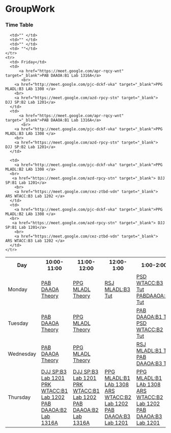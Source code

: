 # GroupWork
<!DOCTYPE html>
<html>
<body>

  <h3>Time Table </h3>
  <table>
  <tr>
    <th>Day</th>
    <th>10:00-11:00</th>
   <th>11:00-12:00</th>
    <th>12:00-1:00</th>
    <th>1:00-2:00</th>
    <th>2:00-3:00</th>
    <th>3:00-4:00</th>
    <th>4:00-5:00</th>
   <th>5:00-6:00</th>
  </tr>
  <tr>
    <td>Monday</td>
    <td><a href="https://meet.google.com/apr-rqcy-wnt" target="_blank">PAB DAAOA Theory </a></td>
    <td><a href="http://meet.google.com/pjc-dckf-vka" target="_blank">PPG MLADL Theory </a></td>
    <td><a href="https://meet.google.com/yko-bysx-ksm" target="_blank">RSJ MLADL:B3 Tut</a></td>
    <td><a href="https://meet.google.com/vsi-duid-upf" target="_blank">PSD WTACC:B3 Tut</a> <br> <a href="https://meet.google.com/apr-rqcy-wnt" target="_blank">PABDAAOA:B2 Tut</td>
  <td> <a href="https://meet.google.com/yko-bysx-ksm" target="_blank">RSJ MLADL:B1 Tut </a></td>
  <td><a href="https://meet.google.com/cez-ztbd-vdn" target="_blank"> ARS WTACC Theory </a></td>
   <td><a href="https://meet.google.com/azd-rpcy-stn" target="_blank"> DJJ SP Theory </a></td>
  </tr>
  <tr>
    <td>Tuesday</td>
    <td><a href="https://meet.google.com/apr-rqcy-wnt" target="_blank">PAB DAAOA Theory </a></td>
    <td><a href="http://meet.google.com/pjc-dckf-vka" target="_blank">PPG MLADL Theory </a></td>
    <td></td>
    <td> <a href="https://meet.google.com/apr-rqcy-wnt" target="_blank">PAB DAAOA:B1 Tut</a><br><a href="https://meet.google.com/vsi-duid-upf" target="_blank">PSD WTACC:B2 Tut</a></td>
     <td><a href="https://meet.google.com/yko-bysx-ksm" target="_blank">RSJ MLADL:B2 Tut</a></td>    
     <td><a href="https://meet.google.com/cez-ztbd-vdn" target="_blank"> ARS WTACC Theory </a></td>
   <td><a href="https://meet.google.com/azd-rpcy-stn" target="_blank"> DJJ SP Theory </a></td>
    <td><a href="https://meet.google.com/azd-rpcy-stn" target="_blank"> DJJ SP Theory </a></td>
  </tr>
    <tr>
      <td>Wednesday</td>
      <td><a href="https://meet.google.com/apr-rqcy-wnt" target="_blank">PAB DAAOA Theory </a></td>
    <td><a href="http://meet.google.com/pjc-dckf-vka" target="_blank">PPG MLADL Theory </a></td>
    <td></td>
      <td><a href="https://meet.google.com/yko-bysx-ksm" target="_blank">RSJ MLADL:B1 Tut</a><br><a href="https://meet.google.com/apr-rqcy-wnt" target="_blank">PAB DAAOA:B3 Tut</a></td>  
      <td></td>
      <td><a href="https://meet.google.com/cez-ztbd-vdn" target="_blank"> ARS WTACC Theory </a></td>
      <td></td>
      <td></td>
    </tr>
    <tr>
      <td>Thursday</td>
      <td>
        <a href="https://meet.google.com/azd-rpcy-stn" target="_blank"> DJJ SP:B3 Lab 1201</a>
        <br>
        <a href="https://meet.google.com/uer-fwau-ywy" target="_blank"> PRK WTACC:B1 Lab 1202 </a>
        <br>
        <a href="https://meet.google.com/apr-rqcy-wnt" target="_blank">PAB DAAOA:B2 Lab 1316A</a>
      </td>
      <td>
        <a href="https://meet.google.com/azd-rpcy-stn" target="_blank"> DJJ SP:B3 Lab 1201</a>
        <br>
        <a href="https://meet.google.com/uer-fwau-ywy" target="_blank"> PRK WTACC:B1 Lab 1202 </a>
        <br>
        <a href="https://meet.google.com/apr-rqcy-wnt" target="_blank">PAB DAAOA:B2 Lab 1316A</a>
      </td>
      <td>
        <a href="http://meet.google.com/pjc-dckf-vka" target="_blank">PPG MLADL:B1 LAb 1308 </a>
        <br>
        <a href="https://meet.google.com/cez-ztbd-vdn" target="_blank"> ARS WTACC:B2 Lab 1202 </a>
        <br>
        <a href="https://meet.google.com/apr-rqcy-wnt" target="_blank">PAB DAAOA:B3 Lab 1201</a> </td>
        <td>
        <a href="http://meet.google.com/pjc-dckf-vka" target="_blank">PPG MLADL:B1 LAb 1308 </a>
        <br>
        <a href="https://meet.google.com/cez-ztbd-vdn" target="_blank"> ARS WTACC:B2 Lab 1202 </a>
        <br>
          <a href="https://meet.google.com/apr-rqcy-wnt" target="_blank">PAB DAAOA:B3 Lab 1201</a> </td>
      
      <td>"" </td>
      <td>"" </td>
      <td>"" </td>
      <td> ""</td>
    </tr>
    <tr>
      <td> Friday</td>
      <td>
          <a href="https://meet.google.com/apr-rqcy-wnt" target="_blank">PAB DAAOA:B1 Lab 1316A</a>
           <br>
        <a href="http://meet.google.com/pjc-dckf-vka" target="_blank">PPG MLADL:B3 LAb 1308 </a>
        <br>
        <a href="https://meet.google.com/azd-rpcy-stn" target="_blank"> DJJ SP:B2 Lab 1201</a>
      </td>
      <td>
          <a href="https://meet.google.com/apr-rqcy-wnt" target="_blank">PAB DAAOA:B1 Lab 1316A</a>
           <br>
        <a href="http://meet.google.com/pjc-dckf-vka" target="_blank">PPG MLADL:B3 LAb 1308 </a>
        <br>
        <a href="https://meet.google.com/azd-rpcy-stn" target="_blank"> DJJ SP:B2 Lab 1201</a>
      </td>
       
      <td>
        <a href="http://meet.google.com/pjc-dckf-vka" target="_blank">PPG MLADL:B2 LAb 1308 </a>
      <br>
       <a href="https://meet.google.com/azd-rpcy-stn" target="_blank"> DJJ SP:B1 Lab 1201</a>
        <br>
        <a href="https://meet.google.com/cez-ztbd-vdn" target="_blank"> ARS WTACC:B3 Lab 1202 </a>
      </td>
      <td>
        <a href="http://meet.google.com/pjc-dckf-vka" target="_blank">PPG MLADL:B2 LAb 1308 </a>
      <br>
       <a href="https://meet.google.com/azd-rpcy-stn" target="_blank"> DJJ SP:B1 Lab 1201</a>
        <br>
        <a href="https://meet.google.com/cez-ztbd-vdn" target="_blank"> ARS WTACC:B3 Lab 1202 </a>
      </td>
    </tr>
</table>

</body>
</html>
